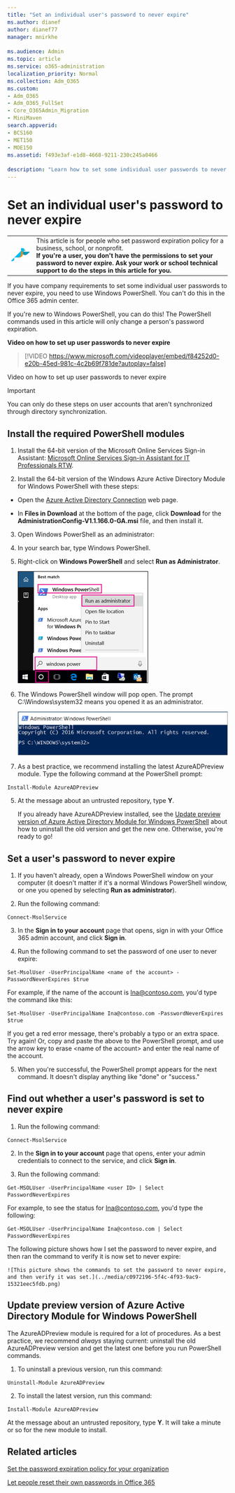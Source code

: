 ```yaml
---
title: "Set an individual user's password to never expire"
ms.author: dianef
author: dianef77
manager: mnirkhe

ms.audience: Admin
ms.topic: article
ms.service: o365-administration
localization_priority: Normal
ms.collection: Adm_O365
ms.custom:
- Adm_O365
- Adm_O365_FullSet
- Core_O365Admin_Migration
- MiniMaven
search.appverid:
- BCS160
- MET150
- MOE150
ms.assetid: f493e3af-e1d8-4668-9211-230c245a0466

description: "Learn how to set some individual user passwords to never expire, using Windows PowerShell."
---
```


# Set an individual user's password to never expire

  
  
|||
|:-----|:-----|
![I forgot the username or password for the account I use with Office.](../media/d0ee024e-999d-438b-b72d-2e1779cf7f83.png)           <br/> |This article is for people who set password expiration policy for a business, school, or nonprofit.  <br/> **If you're a user, you don't have the permissions to set your password to never expire. Ask your work or school technical support to do the steps in this article for you.** <br/> |
   
If you have company requirements to set some individual user passwords to never expire, you need to use Windows PowerShell. You can't do this in the Office 365 admin center.
  
If you're new to Windows PowerShell, you can do this! The PowerShell commands used in this article will only change a person's password expiration.
  
**Video on how to set up user passwords to never expire**

> [!VIDEO https://www.microsoft.com/videoplayer/embed/f84252d0-e20b-45ed-981c-4c2b69f781de?autoplay=false]
  
Video on how to set up user passwords to never expire
  
> [!IMPORTANT]
> You can only do these steps on user accounts that aren't synchronized through directory synchronization. 
  
## Install the required PowerShell modules

1. Install the 64-bit version of the Microsoft Online Services Sign-in Assistant: [Microsoft Online Services Sign-in Assistant for IT Professionals RTW](https://go.microsoft.com/fwlink/p/?LinkId=286152).
    
2. Install the 64-bit version of the Windows Azure Active Directory Module for Windows PowerShell with these steps:
    
  - Open the [Azure Active Directory Connection](https://go.microsoft.com/fwlink/?linkid=854265) web page. 
    
  - In **Files in Download** at the bottom of the page, click **Download** for the **AdministrationConfig-V1.1.166.0-GA.msi** file, and then install it. 
    
3. Open Windows PowerShell as an administrator:
    
1. In your search bar, type Windows PowerShell.
    
2. Right-click on **Windows PowerShell** and select **Run as Administrator**.
    
    ![Open PowerShell as "Run as administrator."](../media/52517af8-c7b0-4c8f-b2f3-0f82f9d5ace1.png)
  
3. The Windows PowerShell window will pop open. The prompt C:\Windows\system32 means you opened it as an administrator.
    
    ![What PowerShell looks like when you first open it.](../media/246a4acc-149d-4b96-b8a3-2d702fee1ddc.png)
  
4. As a best practice, we recommend installing the latest AzureADPreview module. Type the following command at the PowerShell prompt:
    
  ```
  Install-Module AzureADPreview
  ```

5. At the message about an untrusted repository, type **Y**.
    
    If you already have AzureADPreview installed, see the [Update preview version of Azure Active Directory Module for Windows PowerShell](set-password-to-never-expire.md#bkmk_preview) about how to uninstall the old version and get the new one. Otherwise, you're ready to go! 
    
## Set a user's password to never expire
<a name="__toc378845826"> </a>

1. If you haven't already, open a Windows PowerShell window on your computer (it doesn't matter if it's a normal Windows PowerShell window, or one you opened by selecting **Run as administrator**).
    
2. Run the following command:
    
  ```
  Connect-MsolService
  ```

3. In the **Sign in to your account** page that opens, sign in with your Office 365 admin account, and click **Sign in**.
    
4. Run the following command to set the password of one user to never expire:
    
  ```
  Set-MsolUser -UserPrincipalName <name of the account> -PasswordNeverExpires $true
  ```

  For example, if the name of the account is Ina@contoso.com, you'd type the command like this:
    
  ```
  Set-MsolUser -UserPrincipalName Ina@contoso.com -PasswordNeverExpires $true
  ```

  If you get a red error message, there's probably a typo or an extra space. Try again! Or, copy and paste the above to the PowerShell prompt, and use the arrow key to erase \<name of the account\> and enter the real name of the account.
    
5. When you're successful, the PowerShell prompt appears for the next command. It doesn't display anything like "done" or "success."
    
## Find out whether a user's password is set to never expire
<a name="__toc378845827"> </a>

1. Run the following command:
    
  ```
  Connect-MsolService
  ```

2. In the **Sign in to your account** page that opens, enter your admin credentials to connect to the service, and click **Sign in**.
    
3. Run the following command:
    
  ```
  Get-MSOLUser -UserPrincipalName <user ID> | Select PasswordNeverExpires
  ```

  For example, to see the status for Ina@contoso.com, you'd type the following:
    
  ```
  Get-MSOLUser -UserPrincipalName Ina@contoso.com | Select PasswordNeverExpires
  ```

  The following picture shows how I set the password to never expire, and then ran the command to verify it is now set to never expire:
    
    ![This picture shows the commands to set the password to never expire, and then verify it was set.](../media/c0972196-5f4c-4f93-9ac9-15321eec5fdb.png)
  
## Update preview version of Azure Active Directory Module for Windows PowerShell
<a name="bkmk_preview"> </a>

The AzureADPreview module is required for a lot of procedures. As a best practice, we recommend  *always*  staying current: uninstall the old AzureADPreview version and get the latest one before you run PowerShell commands. 
  
1. To uninstall a previous version, run this command:
    
  ```
  Uninstall-Module AzureADPreview
  ```

2. To install the latest version, run this command:
    
  ```
  Install-Module AzureADPreview
  ```

  At the message about an untrusted repository, type **Y**. It will take a minute or so for the new module to install.
    
## Related articles
<a name="bkmk_preview"> </a>

[Set the password expiration policy for your organization](../manage/set-password-expiration-policy.md)
  
[Let people reset their own passwords in Office 365](let-users-reset-passwords.md)
  

